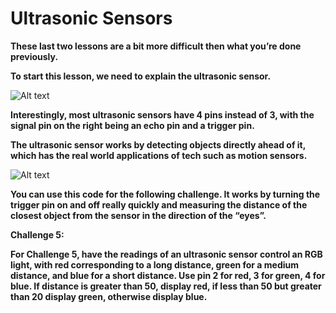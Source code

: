 # Ultrasonic Sensors

**These last two lessons are a bit more difficult then what you’re done previously.**

**To start this lesson, we need to explain the ultrasonic sensor.**

<img title="a title" alt="Alt text" src="[https://lh7-us.googleusercontent.com/6p7tP_1HyXoNyM65Sxsb2OWF-PQqqgXWTJH55BTO0WaETV3NpaIxrzDdC9bcOy5ClmVyTl-d8SsHxw9pitL02fmrfDiMzsvNsZFMgs5ST_gDdxmKJ48lu9QwxeZUnw13qK9y5I519NnyQ2zaea50x3I](https://lh7-us.googleusercontent.com/CtgB-4XcvcBUdRwumFc5lZzoaOTZLBDAiVMQf99tAsCabkK7Jyu_alfFJeY7oX70eM3uAqQLy2SlXiYCgTbLS06whgwRsLpGrNt-JvKNvRcSyWxoU5wYXjOVMOVDpcxyFNjp-jXypqp6UmGB8fbvdLo)">


**Interestingly, most ultrasonic sensors have 4 pins instead of 3, with the signal pin on the right being an echo pin and a trigger pin.**

**The ultrasonic sensor works by detecting objects directly ahead of it, which has the real world applications of tech such as motion sensors.**

<img title="a title" alt="Alt text" src="[https://lh7-us.googleusercontent.com/6p7tP_1HyXoNyM65Sxsb2OWF-PQqqgXWTJH55BTO0WaETV3NpaIxrzDdC9bcOy5ClmVyTl-d8SsHxw9pitL02fmrfDiMzsvNsZFMgs5ST_gDdxmKJ48lu9QwxeZUnw13qK9y5I519NnyQ2zaea50x3I](https://lh7-us.googleusercontent.com/QGpg8HLBGaM-PUsYQDn8qXiJxbncaj61fM0eN2L0eUvPYaJTyi4y_dCXqKCm41zu7S3xn9IEzWy5Dw60y3eArS7xWQ74OrLy1586G5_xzWod9mtj5p3Z4zBnIpNX4dDe9IPydowFO45rOXCuqGluCDg)">

**You can use this code for the following challenge. It works by turning the trigger pin on and off really quickly and measuring the distance of the closest object from the sensor in the direction of the “eyes”.**

**Challenge 5:**

**For Challenge 5, have the readings of an ultrasonic sensor control an RGB light, with red corresponding to a long distance, green for a medium distance, and blue for a short distance. Use pin 2 for red, 3 for green, 4 for blue. If distance is greater than 50, display red, if less than 50 but greater than 20 display green, otherwise display blue.**
